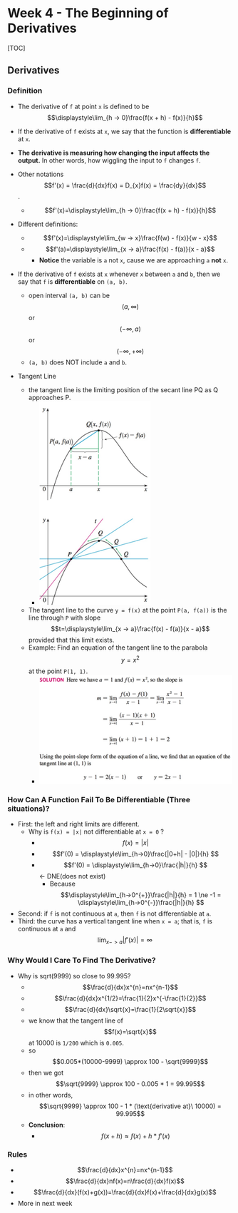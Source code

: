 # Week 4 - The Beginning of Derivatives

[TOC]

## Derivatives

### Definition

* The derivative of `f` at point `x` is defined to be $$\displaystyle\lim_{h -> 0}\frac{f(x + h) - f(x)}{h}$$
* If the derivative of `f` exists at `x`, we say that the function is **differentiable** at `x`.
* **The derivative is measuring how changing the input affects the output.** In other words, how wiggling the input to `f` changes `f`.
* Other notations $$f'(x) = \frac{d}{dx}f(x) = D_{x}f(x) = \frac{dy}{dx}$$.
    * $$f'(x)=\displaystyle\lim_{h -> 0}\frac{f(x + h) - f(x)}{h}$$

* Different definitions:
    * $$f'(x)=\displaystyle\lim_{w -> x}\frac{f(w) - f(x)}{w - x}$$
    * $$f'(a)=\displaystyle\lim_{x -> a}\frac{f(x) - f(a)}{x - a}$$
        * **Notice** the variable is `a` not `x`, cause we are approaching `a` **not** `x`.

* If the derivative of `f` exists at `x` whenever `x` between `a` and `b`, then we say that `f` is **differentiable** on `(a, b)`.
    * open interval `(a, b)` can be $$(a, \infty)$$ or $$(-\infty, a)$$ or $$(-\infty, +\infty)$$
    * `(a, b)` does NOT include `a` and `b`.

* Tangent Line

    * the tangent line is the limiting position of the secant line PQ as Q approaches P.
        * <img src="media/15031337323520.jpg" style="width:250px" />
    * The tangent line to the curve `y = f(x)` at the point `P(a, f(a))` is the line through `P` with slope $$t=\displaystyle\lim_{x -> a}\frac{f(x) - f(a)}{x - a}$$ provided that this limit exists.
    * Example: Find an equation of the tangent line to the parabola $$y=x^2$$ at the point `P(1, 1)`.
        * <img src="media/15031340698210.jpg" style="width:450px" />

### How Can A Function Fail To Be Differentiable (Three situations)?    

* First: the left and right limits are different.
    * Why is `f(x) = |x|` not differentiable at `x = 0` ?
        * $$f(x) = |x|$$
        * $$f'(0) = \displaystyle\lim_{h->0}\frac{|0+h| - |0|}{h} $$
        * $$f'(0) = \displaystyle\lim_{h->0}\frac{|h|}{h} $$ <- DNE(does not exist) 
            * Because $$\displaystyle\lim_{h->0^{+}}\frac{|h|}{h} = 1 \ne -1 = \displaystyle\lim_{h->0^{-}}\frac{|h|}{h} $$
* Second: if `f` is not continuous at `a`, then `f` is not differentiable at `a`.
* Third: the curve has a vertical tangent line when `x = a`; that is, `f` is continuous at `a` and $$\displaystyle\lim_{x->a}|f'(x)|=\infty$$

### Why Would I Care To Find The Derivative?

* Why is sqrt(9999) so close to 99.995?
    * $$\frac{d}{dx}x^{n}=nx^{n-1}$$
    * $$\frac{d}{dx}x^{1/2}=\frac{1}{2}x^{-\frac{1}{2}}$$
    * $$\frac{d}{dx}\sqrt{x}=\frac{1}{2\sqrt{x}}$$
    * we know that the tangent line of $$f(x)=\sqrt{x}$$ at 10000 is `1/200` which is `0.005`.
    * so $$0.005*(10000-9999) \approx 100 - \sqrt{9999}$$
    * then we got $$\sqrt{9999} \approx 100 - 0.005 * 1 = 99.995$$
    * in other words, $$\sqrt{9999} \approx 100 - 1 * (\text{derivative at}\ 10000) = 99.995$$
    * **Conclusion**:
        * $$f(x+h) \approx f(x)+h*f'(x)$$

### Rules

* $$\frac{d}{dx}x^{n}=nx^{n-1}$$
* $$\frac{d}{dx}nf(x)=n\frac{d}{dx}f(x)$$
* $$\frac{d}{dx}(f(x)+g(x))=\frac{d}{dx}f(x)+\frac{d}{dx}g(x)$$
* More in next week


